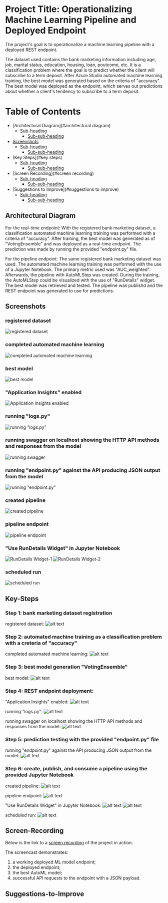 # Project Title: Operationalizing Machine Learning Pipeline and Deployed Endpoint

The project's goal is to operationalize a machine learning pipeline with a deployed REST endpoint. 

The dataset used contains the bank marketing information including age, job, marital status, education, housing, loan, poutcome, etc. It is a classification problem where the goal is to predict whether the client will subscribe to a term deposit. After Azure Studio automated machine learning training, the best model was generated based on the criteria of "accuracy". The best model was deployed as the endpoint, which serves out predictions about whether a client's tendency to subscribe to a term deposit. 

# Table of Contents
<!--ts-->
- [Architectural Diagram](#architectural diagram)
  * [Sub-heading](#sub-heading)
    + [Sub-sub-heading](#sub-sub-heading)
- [Screenshots](#screenshots)
  * [Sub-heading](#sub-heading-1)
    + [Sub-sub-heading](#sub-sub-heading-1)
- [Key Steps](#key steps)
  * [Sub-heading](#sub-heading-2)
    + [Sub-sub-heading](#sub-sub-heading-2)
- [Screen Recording](#screen recording)
  * [Sub-heading](#sub-heading-3)
    + [Sub-sub-heading](#sub-sub-heading-3)
- [Suggestions to Improve](#suggestions to improve)
  * [Sub-heading](#sub-heading-4)
    + [Sub-sub-heading](#sub-sub-heading-4)
<!--te-->  

    
## Architectural Diagram


For the real-time endpoint: 
With the registered bank marketing dataset, a classification automated machine learning training was performed with a criteria of "accuracy". 
After training, the best model was generated as of "VotingEnsemble" and was deployed as a real-time endpoint. 
The prediction was made by running the provided "endpoint.py" file. 

For the pipeline endpoint: 
The same registered bank marketing dataset was used. The automated machine learning training was performed with the use of a Jupyter Notebook. The primary metric used was "AUC_weighted". 
Afterwards, the pipeline with AutoMLStep was created. During the training, the AutoMLStep could be visualized with the use of "RunDetails" widget. 
The best model was retrieved and tested. 
The pipeline was publishd and the REST endpoint was generated to use for predictions. 

## Screenshots

### registered dataset
![registered dataset](https://github.com/tanglijhu/nd00333_AZMLND_C2/blob/tanglijhu-patch-2/registered%20datasets.PNG?raw=true)
### completed automated machine learning 
![completed automated machine learning ](https://github.com/tanglijhu/nd00333_AZMLND_C2/blob/tanglijhu-patch-2/auto-ml-completed.PNG?raw=true)
### best model
![best model](https://github.com/tanglijhu/nd00333_AZMLND_C2/blob/tanglijhu-patch-2/best%20model%20-%201.PNG?raw=true)
### "Application Insights" enabled 
![Application Insights enabled](https://github.com/tanglijhu/nd00333_AZMLND_C2/blob/tanglijhu-patch-2/endpoint-after-running-log-file.PNG?raw=true)
### running "logs.py"
![running "logs.py"](https://github.com/tanglijhu/nd00333_AZMLND_C2/blob/tanglijhu-patch-2/running-logs-file.PNG?raw=true)
### running swagger on localhost showing the HTTP API methods and responses from the model
![running swagger](https://github.com/tanglijhu/nd00333_AZMLND_C2/blob/tanglijhu-patch-2/swagger-running.PNG?raw=true)
### running "endpoint.py" against the API producing JSON output from the model
![running "endpoint.py"](https://github.com/tanglijhu/nd00333_AZMLND_C2/blob/tanglijhu-patch-2/running-endpoint.PNG?raw=true)
### created pipeline
![created pipeline](https://github.com/tanglijhu/nd00333_AZMLND_C2/blob/tanglijhu-patch-2/pipeline-created.PNG?raw=true)
### pipeline endpoint
![pipeline endpoint](https://github.com/tanglijhu/nd00333_AZMLND_C2/blob/tanglijhu-patch-2/pipeline-endpoint.PNG?raw=true)
### "Use RunDetails Widget" in Jupyter Notebook
![RunDetails Widget-1](https://github.com/tanglijhu/nd00333_AZMLND_C2/blob/tanglijhu-patch-2/RunDetails-Widget-1.PNG?raw=true)
![RunDetails Widget-2](https://github.com/tanglijhu/nd00333_AZMLND_C2/blob/tanglijhu-patch-2/RunDetails-Widget-2.PNG?raw=true)
### scheduled run
![scheduled run](https://github.com/tanglijhu/nd00333_AZMLND_C2/blob/tanglijhu-patch-2/scheduled-run-pipeline-rest-endpoint.PNG?raw=true)


## Key-Steps

### Step 1: bank marketing dataset registration

registered dataset:
![alt text](https://github.com/tanglijhu/nd00333_AZMLND_C2/blob/tanglijhu-patch-2/registered%20datasets.PNG?raw=true)

### Step 2: automated machine training as a classification problem with a creteria of "accuracy"

completed automated machine learning: 
![alt text](https://github.com/tanglijhu/nd00333_AZMLND_C2/blob/tanglijhu-patch-2/auto-ml-completed.PNG?raw=true)

### Step 3: best model generation "VotingEnsemble"

best model:
![alt text](https://github.com/tanglijhu/nd00333_AZMLND_C2/blob/tanglijhu-patch-2/best%20model%20-%201.PNG?raw=true)

### Step 4: REST endpoint deployment:

"Application Insights" enabled: 
![alt text](https://github.com/tanglijhu/nd00333_AZMLND_C2/blob/tanglijhu-patch-2/endpoint-after-running-log-file.PNG?raw=true)

running "logs.py":
![alt text](https://github.com/tanglijhu/nd00333_AZMLND_C2/blob/tanglijhu-patch-2/running-logs-file.PNG?raw=true)

running swagger on localhost showing the HTTP API methods and responses from the model:
![alt text](https://github.com/tanglijhu/nd00333_AZMLND_C2/blob/tanglijhu-patch-2/swagger-running.PNG?raw=true)

### Step 5: prediction testing with the provided "endpoint.py" file

running "endpoint.py" against the API producing JSON output from the model:
![alt text](https://github.com/tanglijhu/nd00333_AZMLND_C2/blob/tanglijhu-patch-2/running-endpoint.PNG?raw=true)

### Step 6: create, publish, and consume a pipeline using the provided Jupyter Notebook 

created pipeline:
![alt text](https://github.com/tanglijhu/nd00333_AZMLND_C2/blob/tanglijhu-patch-2/pipeline-created.PNG?raw=true)

pipeline endpoint:
![alt text](https://github.com/tanglijhu/nd00333_AZMLND_C2/blob/tanglijhu-patch-2/pipeline-endpoint.PNG?raw=true)

"Use RunDetails Widget" in Jupyter Notebook:
![alt text](https://github.com/tanglijhu/nd00333_AZMLND_C2/blob/tanglijhu-patch-2/RunDetails-Widget-1.PNG?raw=true)
![alt text](https://github.com/tanglijhu/nd00333_AZMLND_C2/blob/tanglijhu-patch-2/RunDetails-Widget-2.PNG?raw=true)

scheduled run:
![alt text](https://github.com/tanglijhu/nd00333_AZMLND_C2/blob/tanglijhu-patch-2/scheduled-run-pipeline-rest-endpoint.PNG?raw=true)

## Screen-Recording

Below is the link to a [screen recording](https://youtu.be/eWd3JfqJwyA) of the project in action: 

The screencast demonstrates:
1) a working deployed ML model endpoint;
2) the deployed endpoint;
3) the best AutoML model;
4) successful API requests to the endpoint with a JSON payload. 

## Suggestions-to-Improve


